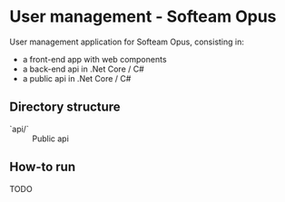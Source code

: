 # User management - Softeam Opus

User management application for Softeam Opus, consisting in:
* a front-end app with web components
* a back-end api in .Net Core / C#
* a public api in .Net Core / C#

## Directory structure

<dl>
    <dt>`api/`<dt>
    <dd>Public api</dd>
</dl>

## How-to run

TODO